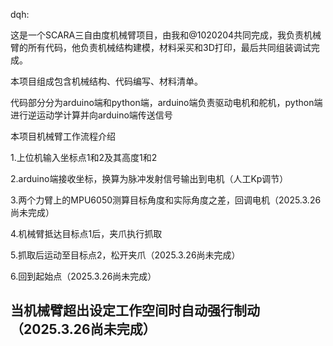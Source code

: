 dqh:

这是一个SCARA三自由度机械臂项目，由我和@1020204共同完成，我负责机械臂的所有代码，他负责机械结构建模，材料采买和3D打印，最后共同组装调试完成。

本项目组成包含机械结构、代码编写、材料清单。

代码部分分为arduino端和python端，arduino端负责驱动电机和舵机，python端进行逆运动学计算并向arduino端传送信号

本项目机械臂工作流程介绍

1.上位机输入坐标点1和2及其高度1和2

2.arduino端接收坐标，换算为脉冲发射信号输出到电机（人工Kp调节）

3.两个力臂上的MPU6050测算目标角度和实际角度之差，回调电机（2025.3.26尚未完成）

4.机械臂抵达目标点1后，夹爪执行抓取

5.抓取后运动至目标点2，松开夹爪（2025.3.26尚未完成）

6.回到起始点（2025.3.26尚未完成）

## 当机械臂超出设定工作空间时自动强行制动（2025.3.26尚未完成）
